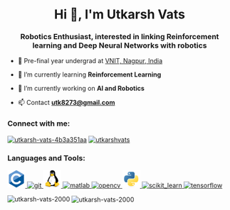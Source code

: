 <h1 align="center">Hi 👋, I'm Utkarsh Vats</h1>
<h3 align="center">Robotics Enthusiast, interested in linking Reinforcement learning and Deep Neural Networks with robotics</h3>

- 📝 Pre-final year undergrad at [VNIT, Nagpur, India](https://vnit.ac.in/)

- 🌱 I’m currently learning **Reinforcement Learning**

- 🔭 I’m currently working on **AI and Robotics**

- 📫 Contact **utk8273@gmail.com**

<h3 align="left">Connect with me:</h3>
<p align="left">
<a href="https://linkedin.com/in/utkarsh-vats-4b3a351aa" target="blank"><img align="center" src="https://raw.githubusercontent.com/rahuldkjain/github-profile-readme-generator/master/src/images/icons/Social/linked-in-alt.svg" alt="utkarsh-vats-4b3a351aa" height="30" width="40" /></a>
<a href="https://kaggle.com/utkarshvats" target="blank"><img align="center" src="https://raw.githubusercontent.com/rahuldkjain/github-profile-readme-generator/master/src/images/icons/Social/kaggle.svg" alt="utkarshvats" height="30" width="40" /></a>
</p>

<h3 align="left">Languages and Tools:</h3>
<p align="left"> <a href="https://www.cprogramming.com/" target="_blank"> <img src="https://raw.githubusercontent.com/devicons/devicon/master/icons/c/c-original.svg" alt="c" width="40" height="40"/> </a> <a href="https://git-scm.com/" target="_blank"> <img src="https://www.vectorlogo.zone/logos/git-scm/git-scm-icon.svg" alt="git" width="40" height="40"/> </a> <a href="https://www.linux.org/" target="_blank"> <img src="https://raw.githubusercontent.com/devicons/devicon/master/icons/linux/linux-original.svg" alt="linux" width="40" height="40"/> </a> <a href="https://www.mathworks.com/" target="_blank"> <img src="https://upload.wikimedia.org/wikipedia/commons/2/21/Matlab_Logo.png" alt="matlab" width="40" height="40"/> </a> <a href="https://opencv.org/" target="_blank"> <img src="https://www.vectorlogo.zone/logos/opencv/opencv-icon.svg" alt="opencv" width="40" height="40"/> </a> <a href="https://www.python.org" target="_blank"> <img src="https://raw.githubusercontent.com/devicons/devicon/master/icons/python/python-original.svg" alt="python" width="40" height="40"/> </a> <a href="https://scikit-learn.org/" target="_blank"> <img src="https://upload.wikimedia.org/wikipedia/commons/0/05/Scikit_learn_logo_small.svg" alt="scikit_learn" width="40" height="40"/> </a> <a href="https://www.tensorflow.org" target="_blank"> <img src="https://www.vectorlogo.zone/logos/tensorflow/tensorflow-icon.svg" alt="tensorflow" width="40" height="40"/> </a> </p>

<p><img align="left" src="https://github-readme-stats.vercel.app/api/top-langs?username=utkarsh-vats-2000&show_icons=true&locale=en&layout=compact" alt="utkarsh-vats-2000" /></p>

<p>&nbsp;<img align="center" src="https://github-readme-stats.vercel.app/api?username=utkarsh-vats-2000&show_icons=true&locale=en" alt="utkarsh-vats-2000" /></p>
